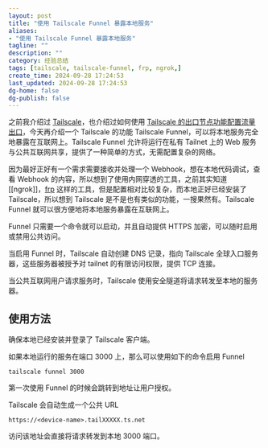 ```yaml
---
layout: post
title: "使用 Tailscale Funnel 暴露本地服务"
aliases:
- "使用 Tailscale Funnel 暴露本地服务"
tagline: ""
description: ""
category: 经验总结
tags: [tailscale, tailscale-funnel, frp, ngrok,]
create_time: 2024-09-28 17:24:53
last_updated: 2024-09-28 17:24:53
dg-home: false
dg-publish: false
---
```


之前我介绍过 [Tailscale](https://blog.einverne.info/post/2022/04/tailscale-usage.html)，也介绍过如何使用 [Tailscale 的出口节点功能配置流量出口](https://blog.einverne.info/post/2023/03/tailscale-exit-nodes.html)，今天再介绍一个 Tailscale 的功能 Tailscale Funnel，可以将本地服务完全地暴露在互联网上。Tailscale Funnel 允许将运行在私有 Tailnet 上的 Web 服务与公共互联网共享，提供了一种简单的方式，无需配置复杂的网络。

因为最好正好有一个需求需要接收并处理一个 Webhook，想在本地代码调试，查看 Webhook 的内容，所以想到了使用内网穿透的工具，之前其实知道 [[ngrok]]，[frp](https://blog.einverne.info/post/2017/11/frp-config.html) 这样的工具，但是配置相对比较复杂，而本地正好已经安装了 Tailscale，所以想到 Tailscale 是不是也有类似的功能，一搜果然有。Tailscale Funnel 就可以很方便地将本地服务暴露在互联网上。

Funnel 只需要一个命令就可以启动，并且自动提供 HTTPS 加密，可以随时启用或禁用公共访问。

当启用 Funnel 时，Tailscale 自动创建 DNS 记录，指向 Tailscale 全球入口服务器，这些服务器被授予对 tailnet 的有限访问权限，提供 TCP 连接。

当公共互联网用户请求服务时，Tailscale 使用安全隧道将请求转发至本地的服务器。

## 使用方法

确保本地已经安装并登录了 Tailscale 客户端。

如果本地运行的服务在端口 3000 上，那么可以使用如下的命令启用 Funnel

```
tailscale funnel 3000
```

第一次使用 Funnel 的时候会跳转到地址让用户授权。

Tailscale 会自动生成一个公共 URL

```
https://<device-name>.tailXXXXX.ts.net
```

访问该地址会直接将请求转发到本地 3000 端口。
